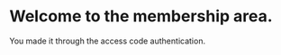 
# Welcome to the membership area.

<link rel="icon" type="image/png" href="https://avatars3.githubusercontent.com/u/65061930?v=4"/>

You made it through the access code authentication.
